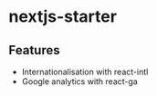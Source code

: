 # nextjs-starter

## Features

* Internationalisation with react-intl
* Google analytics with react-ga

##